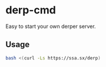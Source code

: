 # derp-cmd

Easy to start your own derper server.

## Usage

```bash
bash <(curl -Ls https://ssa.sx/derp)
```
